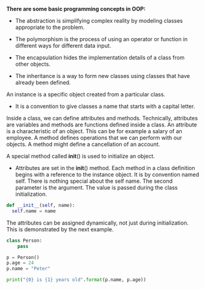 **There are some basic programming concepts in OOP:**

* The abstraction is simplifying complex reality by modeling classes appropriate to the problem. 

* The polymorphism is the process of using an operator or function in different ways for different data input. 

* The encapsulation hides the implementation details of a class from other objects. 

* The inheritance is a way to form new classes using classes that have already been defined.

An instance is a specific object created from a particular class.

* It is a convention to give classes a name that starts with a capital letter.

Inside a class, we can define attributes and methods. Technically, attributes are variables and methods are functions defined inside a class.
	An attribute is a characteristic of an object. This can be for example a salary of an employee. 
	A method defines operations that we can perform with our objects. A method might define a cancellation of an account.

A special method called __init__() is used to initialize an object.
* Attributes are set in the __init__() method.
Each method in a class definition begins with a reference to the instance object. It is by convention named self. There is nothing special about the self name. 
The second parameter is the argument. The value is passed during the class initialization.
``` python
def __init__(self, name):
  self.name = name
```
The attributes can be assigned dynamically, not just during initialization. This is demonstrated by the next example.
``` python
class Person:
    pass

p = Person()
p.age = 24
p.name = "Peter"

print("{0} is {1} years old".format(p.name, p.age))
```
    

